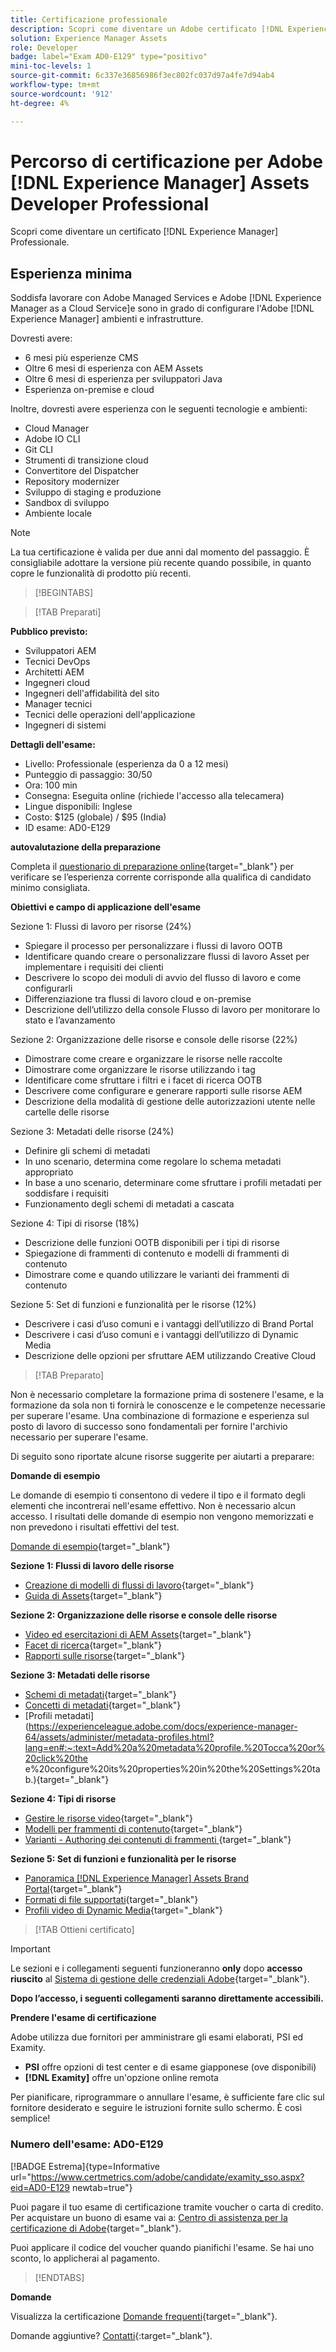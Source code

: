 ```yaml
---
title: Certificazione professionale
description: Scopri come diventare un Adobe certificato [!DNL Experience Manager] professionale.
solution: Experience Manager Assets
role: Developer
badge: label="Exam AD0-E129" type="positivo"
mini-toc-levels: 1
source-git-commit: 6c337e36856986f3ec802fc037d97a4fe7d94ab4
workflow-type: tm+mt
source-wordcount: '912'
ht-degree: 4%

---
```


# Percorso di certificazione per Adobe [!DNL Experience Manager] Assets Developer Professional

Scopri come diventare un certificato [!DNL Experience Manager] Professionale.

## Esperienza minima

Soddisfa lavorare con Adobe Managed Services e Adobe [!DNL Experience Manager as a Cloud Service]e sono in grado di configurare l&#39;Adobe [!DNL Experience Manager] ambienti e infrastrutture.

Dovresti avere:

* 6 mesi più esperienze CMS
* Oltre 6 mesi di esperienza con AEM Assets
* Oltre 6 mesi di esperienza per sviluppatori Java
* Esperienza on-premise e cloud

Inoltre, dovresti avere esperienza con le seguenti tecnologie e ambienti:

* Cloud Manager
* Adobe IO CLI
* Git CLI
* Strumenti di transizione cloud
* Convertitore del Dispatcher
* Repository modernizer
* Sviluppo di staging e produzione
* Sandbox di sviluppo
* Ambiente locale

>[!NOTE]
>
>La tua certificazione è valida per due anni dal momento del passaggio. È consigliabile adottare la versione più recente quando possibile, in quanto copre le funzionalità di prodotto più recenti.

>[!BEGINTABS]

>[!TAB Preparati]

**Pubblico previsto:**

* Sviluppatori AEM
* Tecnici DevOps
* Architetti AEM
* Ingegneri cloud
* Ingegneri dell&#39;affidabilità del sito
* Manager tecnici
* Tecnici delle operazioni dell&#39;applicazione
* Ingegneri di sistemi

**Dettagli dell&#39;esame:**

* Livello: Professionale (esperienza da 0 a 12 mesi)
* Punteggio di passaggio: 30/50
* Ora: 100 min
* Consegna: Eseguita online (richiede l&#39;accesso alla telecamera)
* Lingue disponibili: Inglese
* Costo: $125 (globale) / $95 (India)
* ID esame: AD0-E129

**autovalutazione della preparazione**

Completa il [questionario di preparazione online](https://scorpion.caveon.com/launchpad/ad-q-e208-readiness-questionnaire-for-adobe-analytics-business-practitioner-expert-exam-copy-b9x6ey/ad-q-e129-readiness-questionnaire-for-adobe-aem-assets-developer-professional-exam){target="_blank"} per verificare se l’esperienza corrente corrisponde alla qualifica di candidato minimo consigliata.

**Obiettivi e campo di applicazione dell&#39;esame**

Sezione 1: Flussi di lavoro per risorse (24%)

* Spiegare il processo per personalizzare i flussi di lavoro OOTB
* Identificare quando creare o personalizzare flussi di lavoro Asset per implementare i requisiti dei clienti
* Descrivere lo scopo dei moduli di avvio del flusso di lavoro e come configurarli
* Differenziazione tra flussi di lavoro cloud e on-premise
* Descrizione dell’utilizzo della console Flusso di lavoro per monitorare lo stato e l’avanzamento

Sezione 2: Organizzazione delle risorse e console delle risorse (22%)

* Dimostrare come creare e organizzare le risorse nelle raccolte
* Dimostrare come organizzare le risorse utilizzando i tag
* Identificare come sfruttare i filtri e i facet di ricerca OOTB
* Descrivere come configurare e generare rapporti sulle risorse AEM
* Descrizione della modalità di gestione delle autorizzazioni utente nelle cartelle delle risorse

Sezione 3: Metadati delle risorse (24%)

* Definire gli schemi di metadati
* In uno scenario, determina come regolare lo schema metadati appropriato
* In base a uno scenario, determinare come sfruttare i profili metadati per soddisfare i requisiti
* Funzionamento degli schemi di metadati a cascata

Sezione 4: Tipi di risorse (18%)

* Descrizione delle funzioni OOTB disponibili per i tipi di risorse
* Spiegazione di frammenti di contenuto e modelli di frammenti di contenuto
* Dimostrare come e quando utilizzare le varianti dei frammenti di contenuto

Sezione 5: Set di funzioni e funzionalità per le risorse (12%)

* Descrivere i casi d’uso comuni e i vantaggi dell’utilizzo di Brand Portal
* Descrivere i casi d’uso comuni e i vantaggi dell’utilizzo di Dynamic Media
* Descrizione delle opzioni per sfruttare AEM utilizzando Creative Cloud

>[!TAB Preparato]

Non è necessario completare la formazione prima di sostenere l&#39;esame, e la formazione da sola non ti fornirà le conoscenze e le competenze necessarie per superare l&#39;esame. Una combinazione di formazione e esperienza sul posto di lavoro di successo sono fondamentali per fornire l&#39;archivio necessario per superare l&#39;esame.

Di seguito sono riportate alcune risorse suggerite per aiutarti a preparare:

**Domande di esempio**

Le domande di esempio ti consentono di vedere il tipo e il formato degli elementi che incontrerai nell&#39;esame effettivo. Non è necessario alcun accesso. I risultati delle domande di esempio non vengono memorizzati e non prevedono i risultati effettivi del test.

[Domande di esempio](https://scorpion.caveon.com/launchpad/ad0-e129-adobe-experience-manager-assets-developer-professional-copy-ms27zq){target="_blank"}

**Sezione 1: Flussi di lavoro delle risorse**

* [Creazione di modelli di flussi di lavoro](https://experienceleague.adobe.com/docs/experience-manager-64/developing/extending-aem/extending-workflows/workflows-models.html?lang=en#sync-your-workflow-generate-a-runtime-model){target="_blank"}
* [Guida di Assets](https://experienceleague.adobe.com/docs/experience-manager-64/assets/home.html?lang=en){target="_blank"}

**Sezione 2: Organizzazione delle risorse e console delle risorse**

* [Video ed esercitazioni di AEM Assets](https://experienceleague.adobe.com/docs/experience-manager-learn/assets/overview.html?lang=it){target="_blank"}
* [Facet di ricerca](https://experienceleague.adobe.com/docs/experience-manager-65/assets/administer/search-facets.html?lang=en#restoring-default-search-facets){target="_blank"}
* [Rapporti sulle risorse](https://experienceleague.adobe.com/docs/experience-manager-65/assets/administer/asset-reports.html?lang=en){target="_blank"}

**Sezione 3: Metadati delle risorse**

* [Schemi di metadati](https://experienceleague.adobe.com/docs/experience-manager-64/assets/administer/metadata-schemas.html?lang=en#default-metadata-schema-forms){target="_blank"}
* [Concetti di metadati](https://experienceleague.adobe.com/docs/experience-manager-65/assets/administer/metadata-concepts.html?lang=en){target="_blank"}
* [Profili metadati](https://experienceleague.adobe.com/docs/experience-manager-64/assets/administer/metadata-profiles.html?lang=en#:~:text=Add%20a%20metadata%20profile.%20Tocca%20or%20click%20the e%20configure%20its%20properties%20in%20the%20Settings%20tab.){target="_blank"}

**Sezione 4: Tipi di risorse**

* [Gestire le risorse video](https://experienceleague.adobe.com/docs/experience-manager-64/assets/managing/managing-video-assets.html?lang=en#uploading-and-previewing-video-assets){target="_blank"}
* [Modelli per frammenti di contenuto](https://experienceleague.adobe.com/docs/experience-manager-65/assets/content-fragments/content-fragments-models.html?lang=en#creating-a-content-fragment-model){target="_blank"}
* [Varianti - Authoring dei contenuti di frammenti ](https://experienceleague.adobe.com/docs/experience-manager-65/assets/content-fragments/content-fragments-variations.html?lang=en#managing-variations){target="_blank"}

**Sezione 5: Set di funzioni e funzionalità per le risorse**

* [Panoramica [!DNL Experience Manager] Assets Brand Portal](https://experienceleague.adobe.com/docs/experience-manager-brand-portal/using/introduction/brand-portal.html?lang=en){target="_blank"}
* [Formati di file supportati](https://experienceleague.adobe.com/docs/experience-manager-brand-portal/using/introduction/brand-portal-supported-formats.html?lang=en){target="_blank"}
* [Profili video di Dynamic Media](https://experienceleague.adobe.com/docs/experience-manager-cloud-service/content/assets/dynamicmedia/video-profiles.html?lang=en){target="_blank"}

>[!TAB Ottieni certificato]

>[!IMPORTANT]
>
>Le sezioni e i collegamenti seguenti funzioneranno **only**  dopo **accesso riuscito** al [Sistema di gestione delle credenziali Adobe](http://www.certmetrics.com/adobe){target="_blank"}.

**Dopo l’accesso, i seguenti collegamenti saranno direttamente accessibili.**

**Prendere l&#39;esame di certificazione**

Adobe utilizza due fornitori per amministrare gli esami elaborati, PSI ed Examity.

* **PSI** offre opzioni di test center e di esame giapponese (ove disponibili)
* **[!DNL Examity]** offre un&#39;opzione online remota

Per pianificare, riprogrammare o annullare l&#39;esame, è sufficiente fare clic sul fornitore desiderato e seguire le istruzioni fornite sullo schermo. È così semplice!

### Numero dell&#39;esame: AD0-E129

[!BADGE Estrema]{type=Informative url="https://www.certmetrics.com/adobe/candidate/examity_sso.aspx?eid=AD0-E129 newtab=true"}

Puoi pagare il tuo esame di certificazione tramite voucher o carta di credito. Per acquistare un buono di esame vai a: [Centro di assistenza per la certificazione di Adobe](https://market.xvoucher.com/adobe/global){target="_blank"}.

Puoi applicare il codice del voucher quando pianifichi l&#39;esame. Se hai uno sconto, lo applicherai al pagamento.

>[!ENDTABS]

**Domande**

Visualizza la certificazione [Domande frequenti](https://experienceleague.adobe.com/docs/certification/certification/faq.html?lang=en){target="_blank"}.

Domande aggiuntive? [Contatti](mailto:certif@adobe.com){:target=&quot;_blank&quot;}.
